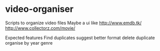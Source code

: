 # video-organiser
Scripts to organize video files
Maybe a ui like 
http://www.emdb.tk/
http://www.collectorz.com/movie/

Expected features
Find duplicates
suggest better format
delete duplicate
organise by year genre